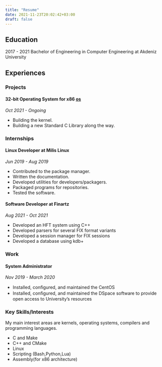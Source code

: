 ```yaml
---
title: "Resume"
date: 2021-11-23T20:02:42+03:00
draft: false
---
```


## Education

2017 - 2021 Bachelor of Engineering in Computer Engineering at Akdeniz University

## Experiences

### Projects

#### 32-bit Operating System for x86 [os](https://github.com/gysddn/os)

*Oct 2021 - Ongoing*

- Building the kernel.
- Building a new Standard C Library along the way.

### Internships

#### Linux Developer at Milis Linux

*Jun 2019 - Aug 2019*

- Contributed to the package manager.
- Written the documentation.
- Developed utilities for developers/packagers.
- Packaged programs for repositories.
- Tested the software.

#### Software Developer at Finartz

*Aug 2021 - Oct 2021*

- Developed an HFT system using C++
- Developed parsers for several FIX format variants
- Developed a session manager for FIX sessions
- Developed a database using kdb+

### Work

#### System Administrator

*Nov 2019 - March 2020*

- Installed, conﬁgured, and maintained the CentOS
- Installed, conﬁgured, and maintained the DSpace software to provide open access to
University’s resources

### Key Skills/Interests

My main interest areas are kernels, operating systems, compilers and programming languages.

- C and Make
- C++ and CMake
- Linux
- Scripting (Bash,Python,Lua)
- Assembly(for x86 architecture)
